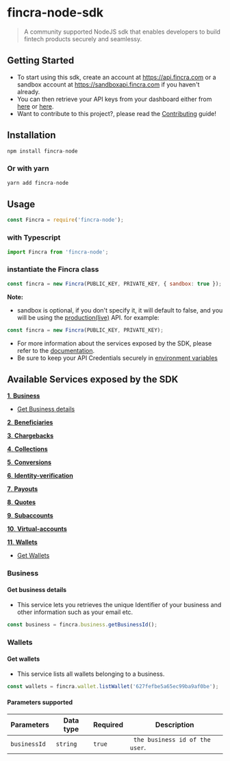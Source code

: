 # fincra-node-sdk

> A community supported NodeJS sdk that enables developers to build fintech products securely and seamlessy.

## Getting Started

- To start using this sdk, create an account at https://api.fincra.com or a sandbox account at https://sandboxapi.fincra.com if you haven't already.
- You can then retrieve your API keys from your dashboard either from [here](https://app.fincra.com/) or [here](https://sandbox.fincra.com/dashboard).
- Want to contribute to this project?, please read the [Contributing]() guide!

## Installation

```js
npm install fincra-node
```

### Or with yarn

```js
yarn add fincra-node
```

## Usage

```js
const Fincra = require('fincra-node');
```

### with Typescript

```ts
import Fincra from 'fincra-node';
```

### instantiate the Fincra class

```js
const fincra = new Fincra(PUBLIC_KEY, PRIVATE_KEY, { sandbox: true });
```

**Note:**

- sandbox is optional, if you don't specify it, it will default to false, and you will be using the [production(live)](https://api.fincra.com/) API. for example:

```js
const fincra = new Fincra(PUBLIC_KEY, PRIVATE_KEY);
```

- For more information about the services exposed by the SDK, please refer to the [documentation](https://docs.fincra.com/docs).
- Be sure to keep your API Credentials securely in [environment variables](https://www.twilio.com/blog/working-with-environment-variables-in-node-js-html)

## Available Services exposed by the SDK

<!-- create an hyperlink for easy navigation of the readme file -->

[**1**. **Business**](#business)

- [Get Business details](#get-business-details)

[**2**. **Beneficiaries**](#beneficiaries)

[**3**. **Chargebacks**](#chargebacks)

[**4**. **Collections**](#collections)

[**5**. **Conversions**](#conversions)

[**6**. **Identity-verification**](#identity-verification)

[**7**. **Payouts**](#payouts)

[**8**. **Quotes**](#quotes)

[**9**. **Subaccounts**](#subaccounts)

[**10**. **Virtual-accounts**](#virtual-accounts)

[**11**. **Wallets**](#wallets)

- [Get Wallets](#get-wallets)
<!-- add the business -->

### Business

#### Get business details

<!-- add a description -->

- This service lets you retrieves the unique Identifier of your business and other information such as your email etc.

```ts
const business = fincra.business.getBusinessId();
```

### Wallets

#### Get wallets

- This service lists all wallets belonging to a business.

```ts
const wallets = fincra.wallet.listWallet('627fefbe5a65ec99ba9af0be');
```

#### Parameters supported

| Parameters   | Data type | Required | Description                     |
| ------------ | --------- | -------- | ------------------------------- |
| `businessId` | `string`  | `true`   | ` the business id of the user`. |
